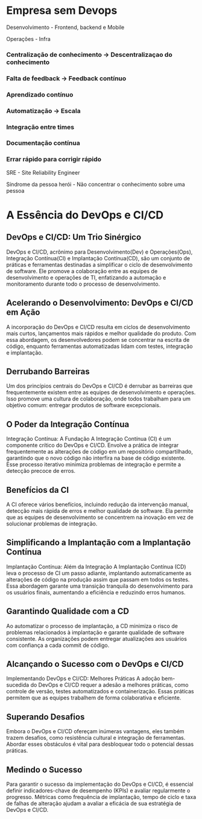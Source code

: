 # Empresa sem Devops

Desenvolvimento - Frontend, backend e Mobile

Operações - Infra

### Centralização de conhecimento -> Descentralizaçao do conhecimento

### Falta de feedback -> Feedback contínuo

### Aprendizado contínuo

### Automatização -> Escala

### Integração entre times

### Documentação contínua

### Errar rápido para corrigir rápido

SRE - Site Reliability Engineer

Síndrome da pessoa herói - Não concentrar o conhecimento sobre uma pessoa

# A Essência do DevOps e CI/CD

## DevOps e CI/CD: Um Trio Sinérgico
DevOps e CI/CD, acrônimo para Desenvolvimento(Dev) e Operações(Ops), Integração Contínua(CI) e Implantação Contínua(CD), são um conjunto de práticas e ferramentas destinadas a simplificar o ciclo de desenvolvimento de software. Ele promove a colaboração entre as equipes de desenvolvimento e operações de TI, enfatizando a automação e monitoramento durante todo o processo de desenvolvimento.

## Acelerando o Desenvolvimento: DevOps e CI/CD em Ação
A incorporação do DevOps e CI/CD resulta em ciclos de desenvolvimento mais curtos, lançamentos mais rápidos e melhor qualidade do produto. Com essa abordagem, os desenvolvedores podem se concentrar na escrita de código, enquanto ferramentas automatizadas lidam com testes, integração e implantação.

## Derrubando Barreiras
Um dos princípios centrais do DevOps e CI/CD é derrubar as barreiras que frequentemente existem entre as equipes de desenvolvimento e operações. Isso promove uma cultura de colaboração, onde todos trabalham para um objetivo comum: entregar produtos de software excepcionais.

## O Poder da Integração Contínua
Integração Contínua: A Fundação
A Integração Contínua (CI) é um componente crítico do DevOps e CI/CD. Envolve a prática de integrar frequentemente as alterações de código em um repositório compartilhado, garantindo que o novo código não interfira na base de código existente. Esse processo iterativo minimiza problemas de integração e permite a detecção precoce de erros.

## Benefícios da CI
A CI oferece vários benefícios, incluindo redução da intervenção manual, detecção mais rápida de erros e melhor qualidade de software. Ela permite que as equipes de desenvolvimento se concentrem na inovação em vez de solucionar problemas de integração.

## Simplificando a Implantação com a Implantação Contínua
Implantação Contínua: Além da Integração
A Implantação Contínua (CD) leva o processo de CI um passo adiante, implantando automaticamente as alterações de código na produção assim que passam em todos os testes. Essa abordagem garante uma transição tranquila do desenvolvimento para os usuários finais, aumentando a eficiência e reduzindo erros humanos.

## Garantindo Qualidade com a CD
Ao automatizar o processo de implantação, a CD minimiza o risco de problemas relacionados à implantação e garante qualidade de software consistente. As organizações podem entregar atualizações aos usuários com confiança a cada commit de código.

## Alcançando o Sucesso com o DevOps e CI/CD
Implementando DevOps e CI/CD: Melhores Práticas
A adoção bem-sucedida do DevOps e CI/CD requer a adesão a melhores práticas, como controle de versão, testes automatizados e containerização. Essas práticas permitem que as equipes trabalhem de forma colaborativa e eficiente.

## Superando Desafios
Embora o DevOps e CI/CD ofereçam inúmeras vantagens, eles também trazem desafios, como resistência cultural e integração de ferramentas. Abordar esses obstáculos é vital para desbloquear todo o potencial dessas práticas.

## Medindo o Sucesso
Para garantir o sucesso da implementação do DevOps e CI/CD, é essencial definir indicadores-chave de desempenho (KPIs) e avaliar regularmente o progresso. Métricas como frequência de implantação, tempo de ciclo e taxa de falhas de alteração ajudam a avaliar a eficácia de sua estratégia de DevOps e CI/CD.
